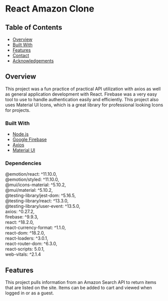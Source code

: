 # React Amazon Clone

## Table of Contents

- [Overview](#overview)
- [Built With](#built-with)
- [Features](#features)
- [Contact](#contact)
- [Acknowledgements](#acknowledgements)

## Overview

This project was a fun practice of practical API utilization with axios as well as general application development with React. Firebase was a very easy tool to use to handle authentication easily and efficiently. This project also uses Material UI Icons, which is a great library for professional looking Icons for projects.

### Built With

- [Node.js](https://nodejs.org/en/)
- [Google Firebase](https://firebase.google.com/)
- [Axios](https://axios-http.com/docs/intro)
- [Material UI](https://mui.com/)

### Dependencies

@emotion/react: ^11.10.0,\
@emotion/styled: ^11.10.0,\
@mui/icons-material: ^5.10.2,\
@mui/material: ^5.10.2,\
@testing-library/jest-dom: ^5.16.5,\
@testing-library/react: ^13.3.0,\
@testing-library/user-event: ^13.5.0,\
axios: ^0.27.2,\
firebase: ^9.9.3,\
react: ^18.2.0,\
react-currency-format: ^1.1.0,\
react-dom: ^18.2.0,\
react-loaders: ^3.0.1,\
react-router-dom: ^6.3.0,\
react-scripts: 5.0.1,\
web-vitals: ^2.1.4

## Features

This project pulls information from an Amazon Search API to return items that are listed on the site. Items can be added to cart and viewed when logged in or as a guest.
